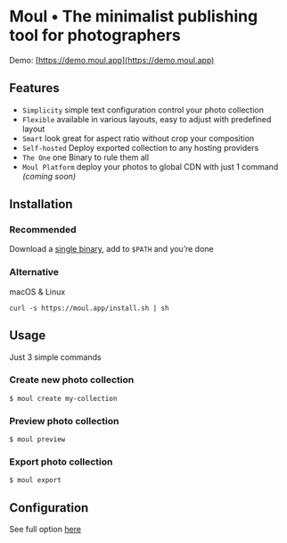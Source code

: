 # Moul • The minimalist publishing tool for photographers

Demo: [https://demo.moul.app](https://demo.moul.app)

## Features

- `Simplicity` simple text configuration control your photo collection
- `Flexible` available in various layouts, easy to adjust with predefined layout
- `Smart` look great for aspect ratio without crop your composition
- `Self-hosted` Deploy exported collection to any hosting providers
- `The One` one Binary to rule them all
- `Moul Platform` deploy your photos to global CDN with just 1 command _(coming soon)_

## Installation

### Recommended

Download a [single binary](https://github.com/moulco/moul/releases), add to `$PATH` and you’re done

### Alternative

macOS & Linux

```
curl -s https://moul.app/install.sh | sh
```

## Usage

Just 3 simple commands

### Create new photo collection

```
$ moul create my-collection
```

### Preview photo collection

```
$ moul preview
```

### Export photo collection

```
$ moul export
```

## Configuration

See full option [here](https://github.com/moulco/moul/tree/master/docs)
